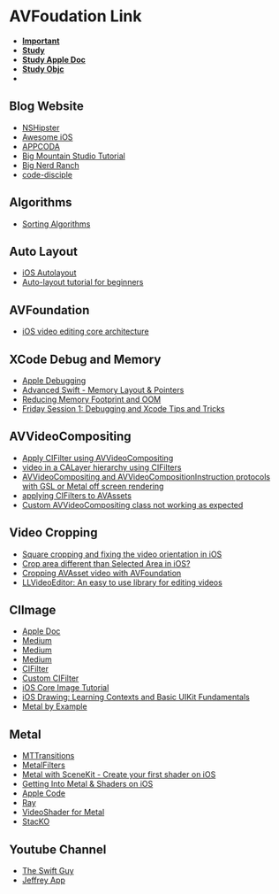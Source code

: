 # AVFoudation Link

- **[Important](https://github.com/onmyway133/notes/issues/196)**
- **[Study](https://www.programmersought.com/article/8839757033/)**
- **[Study Apple Doc](https://developer.apple.com/library/archive/navigation/#section=Technologies&topic=AVFoundation)**
- **[Study Objc](https://developer.apple.com/library/archive/documentation/Cocoa/Conceptual/ProgrammingWithObjectiveC/DefiningClasses/DefiningClasses.html#:~:text=In%20Objective%2DC%2C%20a%20class,but%20they%20can%20receive%20messages.&text=Class%20methods%20are%20implemented%20in,implementation%20block%20for%20the%20class.)**
- 

## Blog Website 
* [NSHipster](https://nshipster.com/)
* [Awesome iOS](http://awesomeios.com/)
* [APPCODA](https://www.appcoda.com/ios-programming-course/)
* [Big Mountain Studio Tutorial](https://www.bigmountainstudio.com/dashboard)
* [Big Nerd Ranch](https://bignerdranch.com/blog/category/ios/)
* [code-disciple](http://www.code-disciple.com/)

## Algorithms
* [Sorting Algorithms](https://www.youtube.com/watch?v=TzeBrDU-JaY&list=PL2_aWCzGMAwKedT2KfDMB9YA5DgASZb3U&index=6) 

## Auto Layout
* [iOS Autolayout](https://www.youtube.com/watch?v=I1Z3vvSad8Y)
* [Auto-layout tutorial for beginners](https://www.youtube.com/watch?v=TCGl-Nst014&list=PLH09wnLPfxsmk2u-lYxS4JTDEpDod6C2h)


## AVFoundation
* [iOS video editing core architecture](https://github.com/VideoFlint/Cabbage/wiki/%E4%B8%AD%E6%96%87%E8%AF%B4%E6%98%8E#avfoundation-%E4%B8%AD%E7%9A%84%E8%A7%86%E9%A2%91%E6%95%B0%E6%8D%AE%E6%BA%90)

## XCode Debug and Memory
* [Apple Debugging](https://www.youtube.com/watch?v=VdBlMpjqqAc&list=PLgTh9sDnKCUM9cgjfwIkJCSMkUGYmjB6-&index=2)
* [Advanced Swift - Memory Layout & Pointers](https://www.youtube.com/watch?v=o-Ta5AIUSKM&list=PLgTh9sDnKCUMzd4FXd5iVPALf5xixwW4T)
* [Reducing Memory Footprint and OOM](https://medium.com/flawless-app-stories/techniques-to-reduce-memory-footprint-and-oom-terminations-in-ios-a0f6bef38217)
* [Friday Session 1: Debugging and Xcode Tips and Tricks](https://www.youtube.com/watch?v=-UtIg4Lt7T8&list=PLPA-ayBrweUzGFmkT_W65z64MoGnKRZMq&index=4)


## AVVideoCompositing

* [Apply CIFilter using AVVideoCompositing](https://www.coder.work/article/4413546)
* [video in a CALayer hierarchy using CIFilters](https://stackoverflow.com/questions/58539078/rendering-a-video-in-a-calayer-hierarchy-using-cifilters)
* [AVVideoCompositing and AVVideoCompositionInstruction protocols with GSL or Metal off screen rendering](https://github.com/glennneiger/AVCustomEdit)
* [applying CIFilters to AVAssets](https://github.com/jojodmo/VideoFilterExporter)
* [Custom AVVideoCompositing class not working as expected](https://stackoverflow.com/questions/39137099/custom-avvideocompositing-class-not-working-as-expected)

## Video Cropping

* [Square cropping and fixing the video orientation in iOS](https://stackoverflow.com/questions/26932794/square-cropping-and-fixing-the-video-orientation-in-ios)
* [Crop area different than Selected Area in iOS?](https://stackoverflow.com/questions/29450308/crop-area-different-than-selected-area-in-ios)
* [Cropping AVAsset video with AVFoundation](https://stackoverflow.com/questions/21077240/cropping-avasset-video-with-avfoundation)
* [LLVideoEditor: An easy to use library for editing videos](https://github.com/omergul/LLVideoEditor/tree/master)

## CIImage

* [Apple Doc](https://developer.apple.com/library/archive/documentation/GraphicsImaging/Conceptual/CoreImaging/ci_intro/ci_intro.html#//apple_ref/doc/uid/TP30001185)
* [Medium](https://medium.com/journey-of-one-thousand-apps/diving-into-core-image-part-one-39f83f0ceb2f)
* [Medium](https://medium.com/@alex_19513/real-time-video-editing-swift-2cc18f198c83)
* [Medium](https://medium.com/@quentinfasquel/ios-transparent-video-with-coreimage-52cfb2544d54)
* [CIFilter](https://ase.in.tum.de/lehrstuhl_1/teaching/tutorials/506-sgd-ws13-tutorial-core-image)
* [Custom CIFilter](https://bignerdranch.com/blog/custom-filters-with-core-image-kernel-language/)
* [iOS Core Image Tutorial](https://ase.in.tum.de/lehrstuhl_1/teaching/tutorials/506-sgd-ws13-tutorial-core-image)
* [iOS Drawing: Learning Contexts and Basic UIKit Fundamentals](https://www.informit.com/articles/article.aspx?p=2149190&seqNum=11)
* [Metal by Example](https://metalbyexample.com/metal-performance-shaders-in-swift/)

## Metal

* [MTTransitions](https://github.com/alexiscn/MTTransitions)
* [MetalFilters](https://github.com/alexiscn/MetalFilters)
* [Metal with SceneKit - Create your first shader on iOS](https://www.linkedin.com/pulse/metal-scenekit-create-your-first-shader-onios-malik-alayli/)
* [Getting Into Metal & Shaders on iOS](http://www.code-disciple.com/getting-metal-shaders-ios/)
* [Apple Code](https://developer.apple.com/metal/sample-code/)
* [Ray](https://www.youtube.com/watch?v=c-5MD03NUMw)
* [VideoShader for Metal](https://github.com/snakajima/vs-metal)
* [StacKO](https://stackoverflow.com/questions/45214852/how-to-use-a-custom-compute-shaders-using-metal-and-get-very-smooth-performance)

## Youtube Channel
* [The Swift Guy](https://www.youtube.com/channel/UC-d1NWv5IWtIkfH47ux4dWA/playlists)
* [Jeffrey App](https://www.youtube.com/user/JeffreyApp/playlists)
